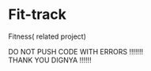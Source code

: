 # Fit-track
Fitness( related project)
<div>
DO NOT PUSH CODE WITH ERRORS !!!!!!!
</div>
<div>
THANK YOU DIGNYA  !!!!!!
</div>
